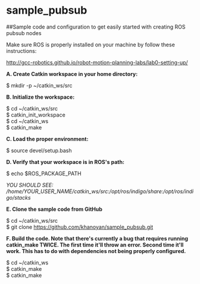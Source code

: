 # sample_pubsub
##Sample code and configuration to get easily started with creating ROS pubsub nodes

Make sure ROS is properly installed on your machine by follow these instructions:

http://gcc-robotics.github.io/robot-motion-planning-labs/lab0-setting-up/

**A. Create Catkin workspace in your home directory:**  
 
  $ mkdir -p ~/catkin_ws/src  
  

**B. Initialize the workspace:**  
 
  $ cd ~/catkin_ws/src  
  $ catkin_init_workspace  
  $ cd ~/catkin_ws  
  $ catkin_make  

**C. Load the proper environment:**  

  $ source devel/setup.bash  


**D. Verify that your workspace is in ROS's path:**  

  $ echo $ROS_PACKAGE_PATH  

  *YOU SHOULD SEE: /home/YOUR_USER_NAME/catkin_ws/src:/opt/ros/indigo/share:/opt/ros/indigo/stacks*  


**E. Clone the sample code from GitHub**  

  $ cd ~/catkin_ws/src  
  $ git clone https://github.com/khanoyan/sample_pubsub.git  


**F. Build the code. Note that there's currently a bug that requires running
   catkin_make TWICE. The first time it'll throw an error. Second time it'll
   work. This has to do with dependencies not being properly configured.**
   
  $ cd ~/catkin_ws  
  $ catkin_make  
  $ catkin_make  
